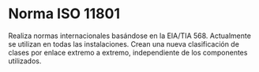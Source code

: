 # Norma ISO 11801

Realiza normas internacionales basándose en la EIA/TIA 568. Actualmente se utilizan en todas las instalaciones. Crean una nueva clasificación de clases por enlace extremo a extremo, independiente de los componentes utilizados.
